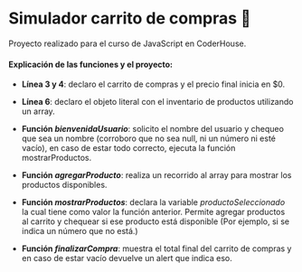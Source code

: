 
# Simulador carrito de compras 🛒

Proyecto realizado para el curso de JavaScript en CoderHouse.




#### Explicación de las funciones y el proyecto:
- **Línea 3 y 4**: declaro el carrito de compras y el precio final inicia en $0.
- **Línea 6**: declaro el objeto literal con el inventario de productos utilizando un array.

- **Función *bienvenidaUsuario***: solicito el nombre del usuario y chequeo que sea un nombre (corroboro que no sea null, ni un número ni esté vacío), en caso de estar todo correcto, ejecuta la función mostrarProductos.

- **Función *agregarProducto***: realiza un recorrido al array para mostrar los productos disponibles.

- **Función *mostrarProductos***: declara la variable *productoSeleccionado* la cual tiene como valor la función anterior. Permite agregar productos al carrito y chequear si ese producto está disponible (Por ejemplo, si se indica un número que no está.)

- **Función *finalizarCompra***: muestra el total final del carrito de compras y en caso de estar vacío devuelve un alert que indica eso.



